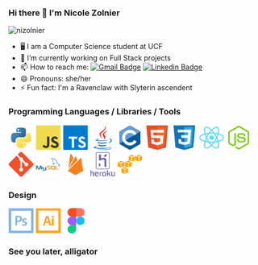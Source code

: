 ### Hi there 👋 I'm Nicole Zolnier
<p align="left"> <img src="https://komarev.com/ghpvc/?username=nizolnier" alt="nizolnier" /> </p>

- 🖥️ I am a Computer Science student at UCF
- 🌱 I’m currently working on Full Stack projects
- 📫 How to reach me: 
[![Gmail Badge](https://img.shields.io/badge/-Gmail-c14438?style=flat-square&logo=Gmail&logoColor=white&link=mailto:nizocareer@gmail.com)](mailto:nizocareer@gmail.com)
[![Linkedin Badge](https://img.shields.io/badge/-LinkedIn-blue?style=flat-square&logo=Linkedin&logoColor=white&link=https://www.linkedin.com/in/nicole-zolnier/)](https://www.linkedin.com/in/nicole-zolnier/)
- 😄 Pronouns: she/her
- ⚡ Fun fact: I'm a Ravenclaw with Slyterin ascendent

### Programming Languages / Libraries / Tools
<p>
<img src="https://raw.githubusercontent.com/devicons/devicon/1119b9f84c0290e0f0b38982099a2bd027a48bf1/icons/python/python-original.svg" alt="python" width="50" />
<img src="https://raw.githubusercontent.com/devicons/devicon/2809b567852a4648062a2d3e7c1c531367458c0b/icons/javascript/javascript-original.svg" alt="javascript" width="50" />
  <img src="https://raw.githubusercontent.com/devicons/devicon/2809b567852a4648062a2d3e7c1c531367458c0b/icons/typescript/typescript-original.svg" alt="typescript" width="50" />  
<img src="https://raw.githubusercontent.com/devicons/devicon/1119b9f84c0290e0f0b38982099a2bd027a48bf1/icons/java/java-original.svg" alt="java" width="50" />
<img src="https://raw.githubusercontent.com/devicons/devicon/9f4f5cdb393299a81125eb5127929ea7bfe42889/icons/c/c-original.svg" alt="c" width="50" /> 
<img src="https://raw.githubusercontent.com/devicons/devicon/2809b567852a4648062a2d3e7c1c531367458c0b/icons/html5/html5-original.svg" alt="html" width="50" />
<img src="https://raw.githubusercontent.com/devicons/devicon/2809b567852a4648062a2d3e7c1c531367458c0b/icons/css3/css3-original.svg" alt="css" width="50" />
<img src="https://raw.githubusercontent.com/devicons/devicon/2809b567852a4648062a2d3e7c1c531367458c0b/icons/react/react-original.svg" alt="react" width="50" />  
<img src="https://raw.githubusercontent.com/devicons/devicon/2809b567852a4648062a2d3e7c1c531367458c0b/icons/nodejs/nodejs-original.svg" alt="nodejs" width="50" />  
<img src="https://raw.githubusercontent.com/devicons/devicon/1119b9f84c0290e0f0b38982099a2bd027a48bf1/icons/git/git-original.svg" alt="git" width="50" />  
<img src="https://raw.githubusercontent.com/devicons/devicon/master/icons/mysql/mysql-original-wordmark.svg" alt="sql" width="50" />  
<img src="https://raw.githubusercontent.com/devicons/devicon/2809b567852a4648062a2d3e7c1c531367458c0b/icons/firebase/firebase-plain.svg" alt="firebase" width="50" />  
<img src="https://raw.githubusercontent.com/devicons/devicon/2809b567852a4648062a2d3e7c1c531367458c0b/icons/heroku/heroku-original-wordmark.svg" alt="heroku" width="50" />  
<img src="https://raw.githubusercontent.com/devicons/devicon/2809b567852a4648062a2d3e7c1c531367458c0b/icons/amazonwebservices/amazonwebservices-original.svg" alt="aws" width="50" />  
 
</p>

### Design
<p>
<img src="https://raw.githubusercontent.com/devicons/devicon/2809b567852a4648062a2d3e7c1c531367458c0b/icons/photoshop/photoshop-line.svg" alt="photoshop" width="50" />
<img src="https://raw.githubusercontent.com/devicons/devicon/2809b567852a4648062a2d3e7c1c531367458c0b/icons/illustrator/illustrator-line.svg" alt="illustrator" width="50" />
<img src="https://raw.githubusercontent.com/devicons/devicon/1119b9f84c0290e0f0b38982099a2bd027a48bf1/icons/figma/figma-original.svg" alt="figma" width="50" />
</p>


### See you later, alligator
